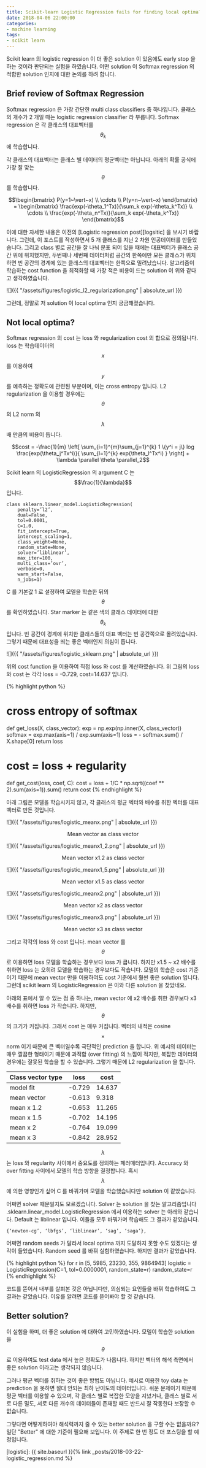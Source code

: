 ```yaml
---
title: Scikit-learn Logistic Regression fails for finding local optima? 
date: 2018-04-06 22:00:00
categories:
- machine learning
tags:
- scikit learn
---
```


Scikit learn 의 logistic regression 이 더 좋은 solution 이 있음에도 early stop 을 하는 것이라 판단되는 실험을 하였습니다. 어떤 solution 이 Softmax regression 의 적합한 solution 인지에 대한 논의를 하려 합니다. 

## Brief review of Softmax Regression

Softmax regression 은 가장 간단한 multi class classifiers 중 하나입니다. 클래스의 개수가 2 개일 때는 logistic regression classifier 라 부릅니다. Softmax regression 은 각 클래스의 대표벡터를 $$\theta_k$$ 에 학습합니다. 

각 클래스의 대표벡터는 클래스 별 데이터의 평균벡터는 아닙니다. 아래의 확률 공식에 가장 잘 맞는 $$\theta$$ 를 학습합니다. 

$$\begin{bmatrix} P(y=1~\vert~x) \\ \cdots \\ P(y=n~\vert~x) \end{bmatrix} = \begin{bmatrix} \frac{exp(-\theta_1^Tx)}{\sum_k exp(-\theta_k^Tx)} \\ \cdots \\ \frac{exp(-\theta_n^Tx)}{\sum_k exp(-\theta_k^Tx)} \end{bmatrix}$$

이에 대한 자세한 내용은 이전의 [Logistic regression post][logsitic] 을 보시기 바랍니다. 그런데, 이 포스트를 작성하면서 5 개 클래스를 지닌 2 차원 인공데이터를 만들었습니다. 그리고 class 별로 공간을 잘 나눠 분포 되어 있을 때에는 대표벡터가 클래스 공간 위에 위치했지만, 두번째나 세번쨰 데이터처럼 공간의 한쪽에만 모든 클래스가 위치하면 빈 공간의 경계에 있는 클래스의 대표벡터는 한쪽으로 밀려났습니다. 알고리즘이 학습하는 cost function 을 최적화할 때 가장 적은 비용이 드는 solution 이 위와 같다고 생각하였습니다. 

![]({{ "/assets/figures/logistic_l2_regularization.png" | absolute_url }})

그런데, 정말로 저 solution 이 local optima 인지 궁금해졌습니다.

## Not local optima?

Softmax regression 의 cost 는 loss 와 regularization cost 의 합으로 정의됩니다. loss 는 학습데이터의 $$x$$ 를 이용하여 $$y$$ 를 예측하는 정확도에 관련된 부분이며, 이는 cross entropy 입니다. L2 regularization 을 이용할 경우에는 $$\theta$$ 의 L2 norm 의 $$\lambda$$ 배 만큼의 비용이 듭니다. 

$$cost = -\frac{1}{m} \left[ \sum_{i=1}^{m}\sum_{j=1}^{k} 1 \{y^i = j\} log \frac{exp(\theta_j^Tx^i)}{ \sum_{l=1}^{k} exp(\theta_l^Tx^i) } \right] + \lambda \parallel \theta \parallel_2$$

Scikit learn 의 LogisticRegression 의 argument C 는 $$\frac{1}{\lambda}$$ 입니다. 

	class sklearn.linear_model.LogisticRegression(
	    penalty=’l2’,
	    dual=False,
	    tol=0.0001,
	    C=1.0,
	    fit_intercept=True,
	    intercept_scaling=1,
	    class_weight=None,
	    random_state=None,
	    solver=’liblinear’,
	    max_iter=100,
	    multi_class=’ovr’,
	    verbose=0,
	    warm_start=False,
	    n_jobs=1)

C 를 기본값 1 로 설정하여 모델을 학습한 뒤의 $$\theta$$ 를 확인하였습니다. Star marker 는 같은 색의 클래스 데이터에 대한 $$\theta_k$$ 입니다. 빈 공간이 경계에 위치한 클래스들의 대표 벡터는 빈 공간쪽으로 몰려있습니다. 그렇기 때문에 대표성을 띄는 좋은 벡터인지 의심이 듭니다. 

![]({{ "/assets/figures/logistic_sklearn.png" | absolute_url }})

위의 cost function 을 이용하여 직접 loss 와 cost 를 계산하였습니다. 위 그림의 loss 와 cost 는 각각 loss = -0.729, cost=14.637 입니다. 

{% highlight python %}
# cross entropy of softmax
def get_loss(X, class_vector):
    exp = np.exp(np.inner(X, class_vector))
    softmax = exp.max(axis=1) / exp.sum(axis=1)
    loss = - softmax.sum() / X.shape[0]
    return loss

# cost = loss + regularity
def get_cost(loss, coef, C):
    cost = loss + 1/C * np.sqrt((coef ** 2).sum(axis=1)).sum()
    return cost
{% endhighlight %}

아래 그림은 모델을 학습시키지 않고, 각 클래스의 평균 벡터와 배수를 취한 벡터를 대표 벡터로 만든 것입니다. 

![]({{ "/assets/figures/logistic_meanx.png" | absolute_url }})
<center>Mean vector as class vector</center>

![]({{ "/assets/figures/logistic_meanx1_2.png" | absolute_url }})
<center>Mean vector x1.2 as class vector</center>

![]({{ "/assets/figures/logistic_meanx1_5.png" | absolute_url }})
<center>Mean vector x1.5 as class vector</center>

![]({{ "/assets/figures/logistic_meanx2.png" | absolute_url }})
<center>Mean vector x2 as class vector</center>

![]({{ "/assets/figures/logistic_meanx3.png" | absolute_url }})
<center>Mean vector x3 as class vector</center>

그리고 각각의 loss 와 cost 입니다. mean vector 를 $$\theta$$ 로 이용하면 loss 모델을 학습하는 경우보다 loss 가 큽니다. 하지만 x1.5 ~ x2 배수를 취하면 loss 는 오히려 모델을 학습하는 경우보다도 작습니다. 모델의 학습은 cost 기준이기 때문에 mean vector 만을 이용하여도 cost 기준에서 훨씬 좋은 solution 입니다. 그런데 scikit learn 의 LogisticRegression 은 이와 다른 solution 을 찾았네요. 

아래의 표에서 알 수 있는 점 중 하나는, mean vector 에 x2 배수를 취한 경우보다 x3 배수를 취하면 loss 가 작습니다. 하지만, $$\theta$$ 의 크기가 커집니다. 그래서 cost 는 매우 커집니다. 벡터의 내적은 cosine $$\times$$ norm 이기 때문에 큰 벡터일수록 극단적인 prediction 을 합니다. 위 예시의 데이터는 매우 깔끔한 형태이기 때문에 과적합 (over fitting) 의 느낌이 적지만, 복잡한 데이터의 경우에는 잘못된 학습을 할 수 있습니다. 그렇기 때문에 L2 regularization 을 합니다. 

| Class vector type | loss | cost |
| --- | --- | --- |
| model fit | -0.729 | 14.637 |
| mean vector | -0.613 | 9.318 |
| mean x 1.2 | -0.653 | 11.265 |
| mean x 1.5 | -0.702 | 14.195 |
| mean x 2 | -0.764 | 19.099 |
| mean x 3 | -0.842 | 28.952 |

$$\lambda$$ 는 loss 와 regularity 사이에서 중요도를 정의하는 페러매터입니다. Accuracy 와 over fitting 사이에서 모델의 학습 방향을 결정합니다. 혹시 $$\lambda$$ 에 의한 영향인가 싶어 C 를 바꿔가며 모델을 학습했습니다만 solution 이 같았습니다. 

어쩌면 solver 때문일지도 모르겠습니다. Solver 는 solution 을 찾는 알고리즘입니다 .sklearn.linear_model.LogisticRegression 에서 이용하는 solver 는 아래와 같습니다. Default 는 liblinear 입니다. 이들을 모두 바꿔가며 학습해도 그 결과가 같았습니다. 

 	{‘newton-cg’, ‘lbfgs’, ‘liblinear’, ‘sag’, ‘saga’},

어쩌면 random seeds 가 달라서 local optima 까지 도달하지 못할 수도 있겠다는 생각이 들었습니다. Random seed 를 바꿔 실험하였습니다. 하지만 결과가 같았습니다. 

{% highlight python %}
for r in [5, 5985, 23230, 355, 9864943]
	logistic = LogisticRegression(C=1, tol=0.0000001, random_state=r)
	random_state=r
{% endhighlight %}

코드를 뜯어서 내부를 살펴본 것은 아닙니다만, 의심되는 요인들을 바꿔 학습하여도 그 결과는 같았습니다. 이유를 알려면 코드를 뜯어봐야 할 것 같습니다. 

## Better solution? 

이 실험을 하며, 더 좋은 solution 에 대하여 고민하였습니다. 모델이 학습한 solution 을 $$\theta$$ 로 이용하여도 test data 에서 높은 정확도가 나옵니다. 하지만 벡터의 해석 측면에서 좋은 solution 이라고는 생각되지 않습니다. 

그러나 평균 벡터를 취하는 것이 좋은 방법도 아닙니다. 예시로 이용한 toy data 는 prediction 을 못하면 절대 안되는 최하 난이도의 데이터입니다. 쉬운 문제이기 때문에 평균 벡터를 이용할 수 있으며, 각 클래스 별로 복잡한 모양을 지녔거나, 클래스 별로 서로 다른 밀도, 서로 다른 개수의 데이터들이 존재할 때도 반드시 잘 작동한다 보장할 수 없습니다. 

그렇다면 어떻게하여야 해석력까지 줄 수 있는 better solution 을 구할 수는 없을까요? 일단 "Better" 에 대한 기준이 필요해 보입니다. 이 주제로 한 번 정도 더 포스팅을 할 예정입니다. 

[logistic]: {{ site.baseurl }}{% link _posts/2018-03-22-logistic_regression.md %}